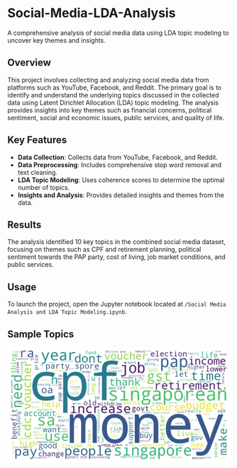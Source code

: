 # Social-Media-LDA-Analysis

A comprehensive analysis of social media data using LDA topic modeling to uncover key themes and insights.

## Overview

This project involves collecting and analyzing social media data from platforms such as YouTube, Facebook, and Reddit. The primary goal is to identify and understand the underlying topics discussed in the collected data using Latent Dirichlet Allocation (LDA) topic modeling. The analysis provides insights into key themes such as financial concerns, political sentiment, social and economic issues, public services, and quality of life.

## Key Features

- **Data Collection**: Collects data from YouTube, Facebook, and Reddit.
- **Data Preprocessing**: Includes comprehensive stop word removal and text cleaning.
- **LDA Topic Modeling**: Uses coherence scores to determine the optimal number of topics.
- **Insights and Analysis**: Provides detailed insights and themes from the data.

## Results

The analysis identified 10 key topics in the combined social media dataset, focusing on themes such as CPF and retirement planning, political sentiment towards the PAP party, cost of living, job market conditions, and public services.

## Usage

To launch the project, open the Jupyter notebook located at `/Social Media Analysis and LDA Topic Modeling.ipynb`.

## Sample Topics

![Topic Modeling Results](topicmodel.jpg)
